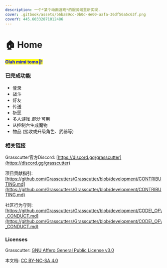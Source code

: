```yaml
---
description: 一个*某个动画游戏*的服务端重新实现.
cover: .gitbook/assets/b6ba89cc-0b0d-4e00-aafa-36df56a5c63f.png
coverY: 445.60332871012486
---
```


# 🏠 Home

<mark style="color:blue;">**Olah mimi tomo👋!**</mark>

### 已完成功能

* 登录
* 战斗
* 好友
* 传送
* 祈愿
* 多人游戏 _部分_ 可用
* 从控制台生成魔物
* 物品 (接收或升级角色、武器等)

### 相关链接

Grasscutter官方Discord: [https://discord.gg/grasscutter](https://discord.gg/grasscutter)

项目贡献指引: [https://github.com/Grasscutters/Grasscutter/blob/development/CONTRIBUTING.md](https://github.com/Grasscutters/Grasscutter/blob/development/CONTRIBUTING.md)

社区行为守则: [https://github.com/Grasscutters/Grasscutter/blob/development/CODE\_OF\_CONDUCT.md](https://github.com/Grasscutters/Grasscutter/blob/development/CODE\_OF\_CONDUCT.md)

### Licenses

Grasscutter: [GNU Affero General Public License v3.0](https://github.com/Grasscutters/Grasscutter/blob/development/LICENSE)

本文档: [CC BY-NC-SA 4.0](https://creativecommons.org/licenses/by-nc-sa/4.0/)
